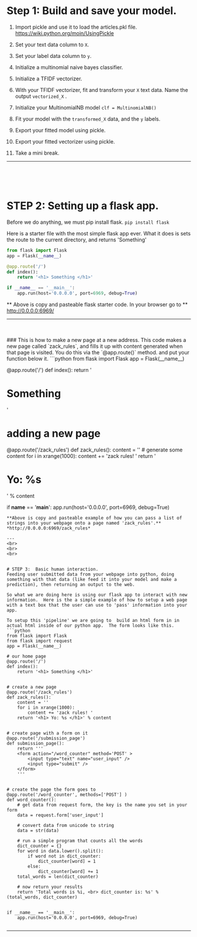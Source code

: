 
# Step 1: Build and save your model.  
1. Import pickle and use it to load the articles.pkl file.
https://wiki.python.org/moin/UsingPickle

2. Set your text data column to `X`.

3. Set your label data column to `y`.

2. Initialize a multinomial naive bayes classifier.  

3. Initialize a TFIDF vectorizer.

4. With your TFIDF vectorizer, fit and transform your `X` text data. Name the output `vectorized_X`
.
5.  Initialize your MultinomialNB model
```clf = MultinomialNB()```

6.  Fit your model with the `transformed_X` data, and the `y` labels.  

7.  Export your fitted model using pickle.

8.  Export your fitted vectorizer using pickle.

9.  Take a mini break.
---
<br>
<br>
<br>




# STEP 2: Setting up a flask app.
Before we do anything, we must pip install flask.
`pip install flask`

Here is a starter file with the most simple flask app ever. What it does is sets the route to the current directory, and returns 'Something'  

```python
from flask import Flask
app = Flask(__name__)

@app.route('/')
def index():
    return '<h1> Something </h1>'

if __name__ == '__main__':
    app.run(host='0.0.0.0', port=6969, debug=True)
```
** Above is copy and pasteable flask starter code. In your browser go to **    http://0.0.0.0:6969/

---

<br>
<br>
### This is how to make a new page at a new address.
This code makes a new page called `zack_rules`, and fills it up with content generated when that page is visited.
You do this via the `@app.route()` method.  and put your function below it.  
```python
from flask import Flask
app = Flask(__name__)

@app.route('/')
def index():
    return '<h1> Something </h1>'


# adding a new page
@app.route('/zack_rules')
def zack_rules():
    content = ''
    # generate some content
    for i in xrange(1000):
        content += 'zack rules! '
    return '<h1> Yo: %s </h1>' % content

if __name__ == '__main__':
    app.run(host='0.0.0.0', port=6969, debug=True)
```
**Above is copy and pasteable example of how you can pass a list of strings into your webpage onto a page named 'zack_rules'.**
*http://0.0.0.0:6969/zack_rules*

---
<br>
<br>
<br>


# STEP 3:  Basic human interaction.
Feeding user submitted data from your webpage into python, doing something with that data (like feed it into your model and make a prediction), then returning an output to the web.

So what we are doing here is using our flask app to interact with new information.  Here is the a simple example of how to setup a web page with a text box that the user can use to 'pass' information into your app.

To setup this 'pipeline' we are going to  build an html form in in actual html inside of our python app.  The form looks like this.  
```python
from flask import Flask
from flask import request
app = Flask(__name__)

# our home page
@app.route('/')
def index():
    return '<h1> Something </h1>'


# create a new page
@app.route('/zack_rules')
def zack_rules():
    content = ''
    for i in xrange(1000):
        content += 'zack rules! '
    return '<h1> Yo: %s </h1>' % content


# create page with a form on it
@app.route('/submission_page')
def submission_page():
    return '''
    <form action="/word_counter" method='POST' >
        <input type="text" name="user_input" />
        <input type="submit" />
    </form>
    '''


# create the page the form goes to
@app.route('/word_counter', methods=['POST'] )
def word_counter():
    # get data from request form, the key is the name you set in your form
    data = request.form['user_input']

    # convert data from unicode to string
    data = str(data)

    # run a simple program that counts all the words
    dict_counter = {}
    for word in data.lower().split():
        if word not in dict_counter:
            dict_counter[word] = 1
        else:
            dict_counter[word] += 1
    total_words = len(dict_counter)

    # now return your results
    return 'Total words is %i, <br> dict_counter is: %s' % (total_words, dict_counter)


if __name__ == '__main__':
    app.run(host='0.0.0.0', port=6969, debug=True)


```


___
